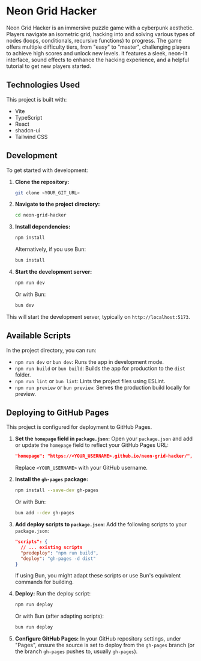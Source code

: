 # Neon Grid Hacker

Neon Grid Hacker is an immersive puzzle game with a cyberpunk aesthetic. Players navigate an isometric grid, hacking into and solving various types of nodes (loops, conditionals, recursive functions) to progress. The game offers multiple difficulty tiers, from "easy" to "master", challenging players to achieve high scores and unlock new levels. It features a sleek, neon-lit interface, sound effects to enhance the hacking experience, and a helpful tutorial to get new players started.

## Technologies Used

This project is built with:

- Vite
- TypeScript
- React
- shadcn-ui
- Tailwind CSS

## Development

To get started with development:

1.  **Clone the repository:**
    ```sh
    git clone <YOUR_GIT_URL>
    ```
2.  **Navigate to the project directory:**
    ```sh
    cd neon-grid-hacker
    ```
3.  **Install dependencies:**
    ```sh
    npm install
    ```
    Alternatively, if you use Bun:
    ```sh
    bun install
    ```
4.  **Start the development server:**
    ```sh
    npm run dev
    ```
    Or with Bun:
    ```sh
    bun dev
    ```

This will start the development server, typically on `http://localhost:5173`.

## Available Scripts

In the project directory, you can run:

- `npm run dev` or `bun dev`: Runs the app in development mode.
- `npm run build` or `bun build`: Builds the app for production to the `dist` folder.
- `npm run lint` or `bun lint`: Lints the project files using ESLint.
- `npm run preview` or `bun preview`: Serves the production build locally for preview.

## Deploying to GitHub Pages

This project is configured for deployment to GitHub Pages.

1.  **Set the `homepage` field in `package.json`:**
    Open your `package.json` and add or update the `homepage` field to reflect your GitHub Pages URL:
    ```json
    "homepage": "https://<YOUR_USERNAME>.github.io/neon-grid-hacker/",
    ```
    Replace `<YOUR_USERNAME>` with your GitHub username.

2.  **Install the `gh-pages` package:**
    ```sh
    npm install --save-dev gh-pages
    ```
    Or with Bun:
    ```sh
    bun add --dev gh-pages
    ```

3.  **Add deploy scripts to `package.json`:**
    Add the following scripts to your `package.json`:
    ```json
    "scripts": {
      // ... existing scripts
      "predeploy": "npm run build",
      "deploy": "gh-pages -d dist"
    }
    ```
    If using Bun, you might adapt these scripts or use Bun's equivalent commands for building.

4.  **Deploy:**
    Run the deploy script:
    ```sh
    npm run deploy
    ```
    Or with Bun (after adapting scripts):
    ```sh
    bun run deploy 
    ```

5.  **Configure GitHub Pages:**
    In your GitHub repository settings, under "Pages", ensure the source is set to deploy from the `gh-pages` branch (or the branch `gh-pages` pushes to, usually `gh-pages`).

